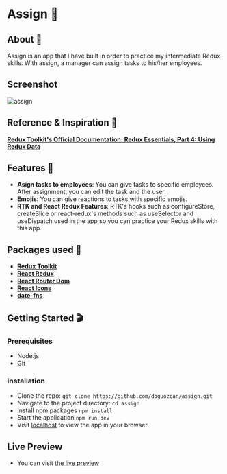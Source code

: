 # Assign 🏢

## About 📖

Assign is an app that I have built in order to practice my intermediate Redux skills. With assign, a manager can assign tasks to his/her employees.

## Screenshot

![assign](https://github.com/doguozcan/assign/assets/76822280/a65e7f41-d8f9-450f-a1a5-e53bf178e804)

## Reference & Inspiration 📙

**<a href="https://redux.js.org/tutorials/essentials/part-4-using-data">Redux Toolkit's Official Documentation: Redux Essentials, Part 4: Using Redux Data</a>**

## Features 🔩

- **Asign tasks to employees**: You can give tasks to specific employees. After assignment, you can edit the task and the user.
- **Emojis**: You can give reactions to tasks with specific emojis.
- **RTK and React Redux Features**: RTK's hooks such as configureStore, createSlice or react-redux's methods such as useSelector and useDispatch used in the app so you can practice your Redux skills with this app.

## Packages used 📁

- **<a href="https://www.npmjs.com/package/@reduxjs/toolkit">Redux Toolkit</a>**
- **<a href="https://www.npmjs.com/package/react-redux">React Redux</a>**
- **<a href="https://www.npmjs.com/package/react-router-dom">React Router Dom</a>**
- **<a href="https://www.npmjs.com/package/react-icons">React Icons</a>**
- **<a href="https://www.npmjs.com/package/date-fns">date-fns</a>**

## Getting Started 🎬

### Prerequisites

- Node.js
- Git

### Installation

- Clone the repo:
  `git clone https://github.com/doguozcan/assign.git`
- Navigate to the project directory:
  `cd assign`
- Install npm packages
  `npm install`
- Start the application
  `npm run dev`
- Visit <a href="http://localhost:5137">localhost</a> to view the app in your browser.

## Live Preview

- You can visit <a href="https://willowy-semifreddo-8d4a7c.netlify.app/">the live preview</a>
